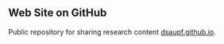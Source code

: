 ## Web Site on GitHub

Public repository for sharing research content [dsaupf.github.io](https://dsaupf.github.io/).

